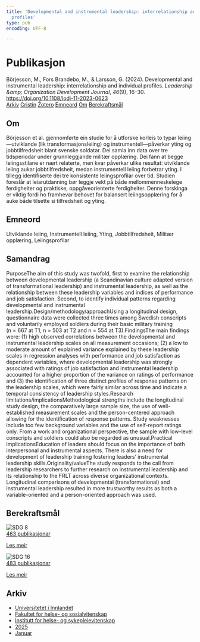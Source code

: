 ```yaml
---
title: 'Developmental and instrumental leadership: interrelationship and individual
  profiles'
type: pub
encoding: UTF-8

---
```

<h1>Publikasjon</h1>
<article id="csl-bib-container-7WME3INX" class="csl-bib-container">
  <div class="csl-bib-body"> <div class="csl-entry">Börjesson, M., Fors Brandebo, M., &#38; Larsson, G. (2024). Developmental and instrumental leadership: interrelationship and individual profiles. <i>Leadership &#38;amp; Organization Development Journal</i>, <i>46</i>(9), 16–30. <a href="https://doi.org/10.1108/lodj-11-2023-0623">https://doi.org/10.1108/lodj-11-2023-0623</a></div> </div>
  <div class="csl-bib-buttons">
    <a href="#taxonomy-article-7WME3INX" alt="archive" class="csl-bib-button">Arkiv</a>
    <a href="https://app.cristin.no/results/show.jsf?id=2336298" alt="Cristin" class="csl-bib-button">Cristin</a>
    <a href="http://zotero.org/groups/5881554/items/7WME3INX" alt="Zotero" class="csl-bib-button">Zotero</a>
    <a href="#keywords-article-7WME3INX" alt="keywords" class="csl-bib-button">Emneord</a>
    <a href="#about-article-7WME3INX" alt="about_pub" class="csl-bib-button">Om</a>
    <a href="#sdg-article-7WME3INX" alt="sdg" class="csl-bib-button">Berekraftsmål</a>
  </div>
  <div id="csl-bib-meta-container-7WME3INX"></div>
</article>
<div id="csl-bib-meta-7WME3INX" class="csl-bib-meta">
  <article id="about-article-7WME3INX" class="about_pub-article">
    <h1>Om</h1>
    Börjesson et al. gjennomførte ein studie for å utforske korleis to typar leiing—utviklande (lik transformasjonsleiing) og instrumentell—påverkar yting og jobbtilfredsheit blant svenske soldatar. Dei samla inn data over tre tidsperiodar under grunnleggjande militær opplæring. Dei fann at begge leiingsstilane er nært relaterte, men kvar påverkar ulike resultat: utviklande leiing aukar jobbtilfredsheit, medan instrumentell leiing forbetrar yting. I tillegg identifiserte dei tre konsistente leiingsprofilar over tid. Studien foreslår at leiarutdanning bør leggje vekt på både mellommenneskelege ferdigheiter og praktiske, oppgåveorienterte ferdigheiter. Denne forskinga er viktig fordi ho framhevar behovet for balansert leiingsopplæring for å auke både tilsette si tilfredsheit og yting.
  </article>
  <article id="keywords-article-7WME3INX" class="keywords-article">
    <h1>Emneord</h1>
    Utviklande leiing, Instrumentell leiing, Yting, Jobbtilfredsheit, Militær opplæring, Leiingsprofilar
  </article>
  <article id="abstract-article-7WME3INX" class="abstract-article">
    <h1>Samandrag</h1>
    PurposeThe aim of this study was twofold, first to examine the relationship between developmental leadership (a Scandinavian culture adapted version of transformational leadership) and instrumental leadership, as well as the relationship between these leadership variables and indices of performance and job satisfaction. Second, to identify individual patterns regarding developmental and instrumental leadership.Design/methodology/approachUsing a longitudinal design, questionnaire data were collected three times among Swedish conscripts and voluntarily employed soldiers during their basic military training (n = 667 at T1, n = 503 at T2 and n = 554 at T3).FindingsThe main findings were: (1) high observed correlations between the developmental and instrumental leadership scales on all measurement occasions; (2) a low to moderate amount of explained variance explained by these leadership scales in regression analyses with performance and job satisfaction as dependent variables, where developmental leadership was strongly associated with ratings of job satisfaction and instrumental leadership accounted for a higher proportion of the variance on ratings of performance and (3) the identification of three distinct profiles of response patterns on the leadership scales, which were fairly similar across time and indicate a temporal consistency of leadership styles.Research limitations/implicationsMethodological strengths include the longitudinal study design, the comparatively large sample size, the use of well-established measurement scales and the person-centered approach allowing for the identification of response patterns. Study weaknesses include too few background variables and the use of self-report ratings only. From a work and organizational perspective, the sample with low-level conscripts and soldiers could also be regarded as unusual.Practical implicationsEducation of leaders should focus on the importance of both interpersonal and instrumental aspects. There is also a need for development of leadership training fostering leaders’ instrumental leadership skills.Originality/valueThe study responds to the call from leadership researchers to further research on instrumental leadership and its relationship to the FRLT across diverse organizational contexts. Longitudinal comparisons of developmental (transformational) and instrumental leadership resulted in more trustworthy results as both a variable-oriented and a person-oriented approach was used.
  </article>
  <article id="sdg-article-7WME3INX" class="sdg-article">
    <h1>Berekraftsmål</h1>
    <div class="sdg-container"><div id="sdg8" class="sdg">
        <img src="{{< params subfolder >}}images/sdg/sdg08_nn.png" class="image" alt="SDG 8">
        <div class="sdg-overlay">
          <a href="{{< params subfolder >}}nn/archive/?sdg=8#archive" class="sdg-publication-count"><span>463</span> publikasjonar</a>
          <p><a href="https://fn.no/om-fn/fns-baerekraftsmaal/anstendig-arbeid-og-oekonomisk-vekst?lang=nno-NO" class="sdg-read-more">Les meir</a></p>
        </div>
      </div> <div id="sdg16" class="sdg">
        <img src="{{< params subfolder >}}images/sdg/sdg16_nn.png" class="image" alt="SDG 16">
        <div class="sdg-overlay">
          <a href="{{< params subfolder >}}nn/archive/?sdg=16#archive" class="sdg-publication-count"><span>483</span> publikasjonar</a>
          <p><a href="https://fn.no/om-fn/fns-baerekraftsmaal/fred-rettferdighet-og-velfungerende-institusjoner?lang=nno-NO" class="sdg-read-more">Les meir</a></p>
        </div>
      </div></div>
  </article>
  <article id="taxonomy-article-7WME3INX" class="taxonomy-article">
    <h1>Arkiv</h1>
    <ul>
      <li><a href="{{< params subfolder >}}nn/archive/?key=3DCRN523">Universitetet i Innlandet</a></li>
      <li><a href="{{< params subfolder >}}nn/archive/?key=IDKFS3MX">Fakultet for helse- og sosialvitenskap</a></li>
      <li><a href="{{< params subfolder >}}nn/archive/?key=GTV4ECMZ">Institutt for helse- og sykepleievitenskap</a></li>
      <li><a href="{{< params subfolder >}}nn/archive/?key=EHIJJCSL">2025</a></li>
      <li><a href="{{< params subfolder >}}nn/archive/?key=SKJ2VAQ3">Januar</a></li>
    </ul>
  </article>
</div>
